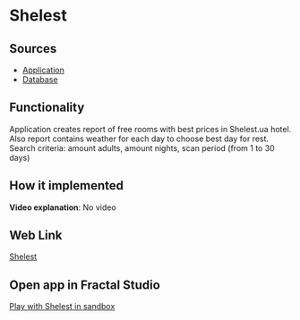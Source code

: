 # Shelest

## Sources

- [Application](https://github.com/fraplat/FractalPlatform/tree/main/FractalPlatform.Examples/Applications/Shelest/ShelestApplication.cs)
- [Database](https://github.com/fraplat/FractalPlatform/tree/main/FractalPlatform.Examples/Databases/Shelest)

## Functionality

Application creates report of free rooms with best prices in Shelest.ua hotel. 
Also report contains weather for each day to choose best day for rest.
Search criteria: amount adults, amount nights, scan period (from 1 to 30 days)

## How it implemented

**Video explanation**: No video

## Web Link

[Shelest](https://fraplat.tech/jupiter/Shelest)

## Open app in Fractal Studio

[Play with Shelest in sandbox](https://fraplat.tech/mars/FractalStudio/?tag=Shelest+template)


